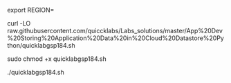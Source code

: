 export REGION=

curl -LO raw.githubusercontent.com/quiccklabs/Labs_solutions/master/App%20Dev%20Storing%20Application%20Data%20in%20Cloud%20Datastore%20Python/quicklabgsp184.sh

sudo chmod +x quicklabgsp184.sh

./quicklabgsp184.sh
